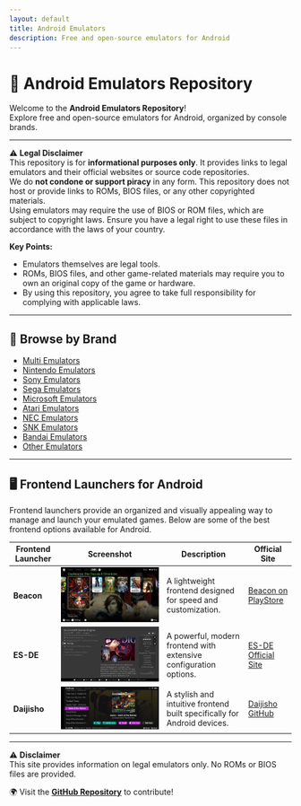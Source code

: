 ```yaml
---
layout: default
title: Android Emulators
description: Free and open-source emulators for Android
---
```


# 📱 Android Emulators Repository

Welcome to the **Android Emulators Repository**!  
Explore free and open-source emulators for Android, organized by console brands.

---

⚠️ **Legal Disclaimer**  
This repository is for **informational purposes only**. It provides links to legal emulators and their official websites or source code repositories.  
We do **not condone or support piracy** in any form. This repository does not host or provide links to ROMs, BIOS files, or any other copyrighted materials.  
Using emulators may require the use of BIOS or ROM files, which are subject to copyright laws. Ensure you have a legal right to use these files in accordance with the laws of your country.

**Key Points:**
- Emulators themselves are legal tools.
- ROMs, BIOS files, and other game-related materials may require you to own an original copy of the game or hardware.
- By using this repository, you agree to take full responsibility for complying with applicable laws.

---

## 🔗 Browse by Brand
- [Multi Emulators](multi_aio.md)
- [Nintendo Emulators](nintendo.md)
- [Sony Emulators](sony.md)
- [Sega Emulators](sega.md)
- [Microsoft Emulators](microsoft.md)
- [Atari Emulators](atari.md)
- [NEC Emulators](nec.md)
- [SNK Emulators](snk.md)
- [Bandai Emulators](bandai.md)
- [Other Emulators](others.md)

---

## 🖥️ Frontend Launchers for Android

Frontend launchers provide an organized and visually appealing way to manage and launch your emulated games. Below are some of the best frontend options available for Android.

| Frontend Launcher | Screenshot | Description | Official Site |
|-------------------|------------|-------------|--------------|
| **Beacon** | ![Beacon](fronte_ends/beacon_screen.jpeg) | A lightweight frontend designed for speed and customization. | [Beacon on PlayStore](https://play.google.com/store/apps/details?id=com.radikal.gamelauncher) |
| **ES-DE** | ![ES-DE](fronte_ends/ES-DE_screen.png) | A powerful, modern frontend with extensive configuration options. | [ES-DE Official Site](https://es-de.org/) |
| **Daijisho** | ![Daijisho](fronte_ends/daijisho_screen.jpg) | A stylish and intuitive frontend built specifically for Android devices. | [Daijisho GitHub](https://github.com/TapiocaFox/Daijishou) |

---

⚠️ **Disclaimer**  
This site provides information on legal emulators only. No ROMs or BIOS files are provided.

🌍 Visit the **[GitHub Repository](https://github.com/Ashnar2602/Android_Emulation)** to contribute!

